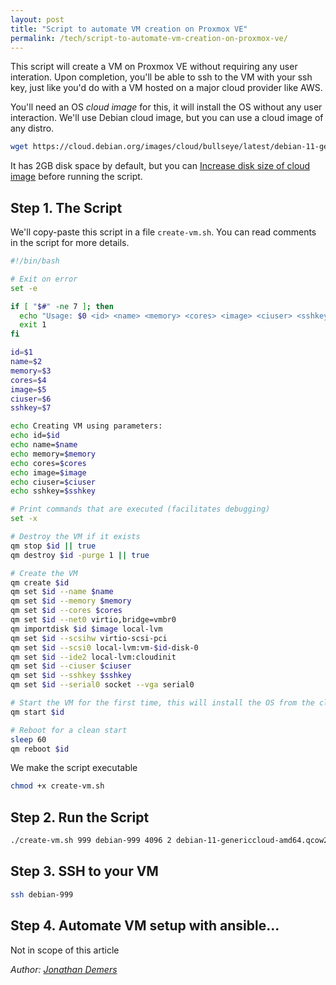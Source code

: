 ```yaml
---
layout: post
title: "Script to automate VM creation on Proxmox VE"
permalink: /tech/script-to-automate-vm-creation-on-proxmox-ve/
---
```


This script will create a VM on Proxmox VE without requiring any user interation. Upon completion, you'll be able to ssh to the VM with your ssh key, just like you'd do with a VM hosted on a major cloud provider like AWS.

You'll need an OS *cloud image* for this, it will install the OS without any user interaction. We'll use Debian cloud image, but you can use a cloud image of any distro.

```bash
wget https://cloud.debian.org/images/cloud/bullseye/latest/debian-11-genericcloud-amd64.qcow2
```

It has 2GB disk space by default, but you can [Increase disk size of cloud image](/tech/increase-disk-size-of-debian-cloud-image/) before running the script.

## Step 1. The Script

We'll copy-paste this script in a file `create-vm.sh`. You can read comments in the script for more details.

```bash
#!/bin/bash

# Exit on error
set -e

if [ "$#" -ne 7 ]; then
  echo "Usage: $0 <id> <name> <memory> <cores> <image> <ciuser> <sshkey>"
  exit 1
fi

id=$1
name=$2
memory=$3
cores=$4
image=$5
ciuser=$6
sshkey=$7

echo Creating VM using parameters:
echo id=$id
echo name=$name
echo memory=$memory
echo cores=$cores
echo image=$image
echo ciuser=$ciuser
echo sshkey=$sshkey

# Print commands that are executed (facilitates debugging)
set -x

# Destroy the VM if it exists
qm stop $id || true
qm destroy $id -purge 1 || true

# Create the VM
qm create $id
qm set $id --name $name
qm set $id --memory $memory
qm set $id --cores $cores
qm set $id --net0 virtio,bridge=vmbr0
qm importdisk $id $image local-lvm
qm set $id --scsihw virtio-scsi-pci
qm set $id --scsi0 local-lvm:vm-$id-disk-0
qm set $id --ide2 local-lvm:cloudinit
qm set $id --ciuser $ciuser
qm set $id --sshkey $sshkey
qm set $id --serial0 socket --vga serial0

# Start the VM for the first time, this will install the OS from the cloud image
qm start $id

# Reboot for a clean start
sleep 60
qm reboot $id
```

We make the script executable

```bash
chmod +x create-vm.sh
```

## Step 2. Run the Script

```bash
./create-vm.sh 999 debian-999 4096 2 debian-11-genericcloud-amd64.qcow2 jdemers jdemers.id_rsa.pub
```

## Step 3. SSH to your VM

```bash
ssh debian-999
```

## Step 4. Automate VM setup with ansible...

Not in scope of this article

*Author: [Jonathan Demers](https://www.linkedin.com/in/jonathan-demers-ing/ "Jonathan Demers")*

